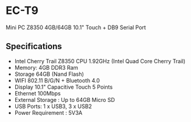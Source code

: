 # EC-T9
Mini PC Z8350 4GB/64GB 10.1" Touch + DB9 Serial Port

## Specifications 
- Intel Cherry Trail Z8350 CPU 1.92GHz (Intel Quad Core Cherry Trail) 
- Memory: 4GB DDR3 Ram 
- Storage  64GB (Nand Flash) 
- WIFI 802.11 B/G/N + Bluetooth 4.0
- Display 10.1" Capacitive Touch 5 Points
- Ethernet 100Mbps
- External Storage : Up to 64GB Micro SD
- USB Ports: 1 x USB3, 3 x USB2 
- Power Requirement : 5V3A 
